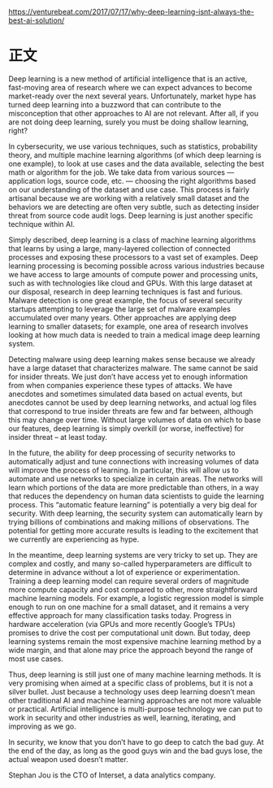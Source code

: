 https://venturebeat.com/2017/07/17/why-deep-learning-isnt-always-the-best-ai-solution/

# 正文

Deep learning  is a new method of artificial intelligence that is an active, fast-moving area of research where we can expect advances to become market-ready over the next several years. Unfortunately, market hype has turned deep learning into a buzzword that can contribute to the misconception that other approaches to AI are not relevant. After all, if you are not doing deep learning, surely you must be doing shallow learning, right?

In cybersecurity, we use various techniques, such as statistics, probability theory, and multiple machine learning algorithms (of which deep learning is one example), to look at use cases and the data available, selecting the best math or algorithm for the job. We take data from various sources — application logs, source code, etc. — choosing the right algorithms based on our understanding of the dataset and use case. This process is fairly artisanal because we are working with a relatively small dataset and the behaviors we are detecting are often very subtle, such as detecting insider threat from source code audit logs. Deep learning is just another specific technique within AI.

Simply described, deep learning is a class of machine learning algorithms that learns by using a large, many-layered collection of connected processes and exposing these processors to a vast set of examples. Deep learning processing is becoming possible across various industries because we have access to large amounts of compute power and processing units, such as with technologies like cloud and GPUs. With this large dataset at our disposal, research in deep learning techniques is fast and furious. Malware detection is one great example, the focus of several security startups attempting to leverage the large set of malware examples accumulated over many years. Other approaches are applying deep learning to smaller datasets; for example, one area of research involves looking at how much data is needed to train a medical image deep learning system.

Detecting malware using deep learning makes sense because we already have a large dataset that characterizes malware. The same cannot be said for insider threats. We just don’t have access yet to enough information from when companies experience these types of attacks. We have anecdotes and sometimes simulated data based on actual events, but anecdotes cannot be used by deep learning networks, and actual log files that correspond to true insider threats are few and far between, although this may change over time. Without large volumes of data on which to base our features, deep learning is simply overkill (or worse, ineffective) for insider threat – at least today.

In the future, the ability for deep processing of security networks to automatically adjust and tune connections with increasing volumes of data will improve the process of learning. In particular, this will allow us to automate and use networks to specialize in certain areas. The networks will learn which portions of the data are more predictable than others, in a way that reduces the dependency on human data scientists to guide the learning process. This “automatic feature learning” is potentially a very big deal for security. With deep learning, the security system can automatically learn by trying billions of combinations and making millions of observations. The potential for getting more accurate results is leading to the excitement that we currently are experiencing as hype.

In the meantime, deep learning systems are very tricky to set up. They are complex and costly, and many so-called hyperparameters are difficult to determine in advance without a lot of experience or experimentation. Training a deep learning model can require several orders of magnitude more compute capacity and cost compared to other, more straightforward machine learning models. For example, a logistic regression model is simple enough to run on one machine for a small dataset, and it remains a very effective approach for many classification tasks today. Progress in hardware acceleration (via GPUs and more recently Google’s TPUs) promises to drive the cost per computational unit down. But today, deep learning systems remain the most expensive machine learning method by a wide margin, and that alone may price the approach beyond the range of most use cases.

Thus, deep learning is still just one of many machine learning methods. It is very promising when aimed at a specific class of problems, but it is not a silver bullet. Just because a technology uses deep learning doesn’t mean other traditional AI and machine learning approaches are not more valuable or practical. Artificial intelligence is multi-purpose technology we can put to work in security and other industries as well, learning, iterating, and improving as we go.

In security, we know that you don’t have to go deep to catch the bad guy. At the end of the day, as long as the good guys win and the bad guys lose, the actual weapon used doesn’t matter.

Stephan Jou is the CTO of Interset, a data analytics company.

